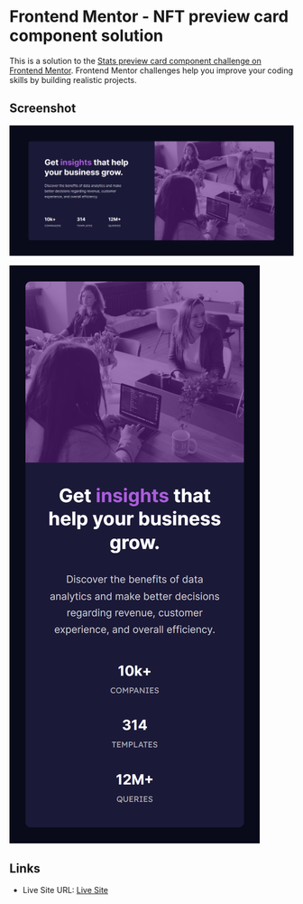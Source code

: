 # Frontend Mentor - NFT preview card component solution

This is a solution to the [Stats preview card component challenge on Frontend Mentor](https://www.frontendmentor.io/challenges/stats-preview-card-component-8JqbgoU62). Frontend Mentor challenges help you improve your coding skills by building realistic projects. 

## Screenshot

![Desktop Screenshot](images/Desktop-Screenshot.PNG)

![Mobile Screenhot](images/Mobile-Screenshot.png)

## Links

- Live Site URL: [Live Site](https://faizaan-lakd.github.io/Stats-Preview-Card-Component/)
